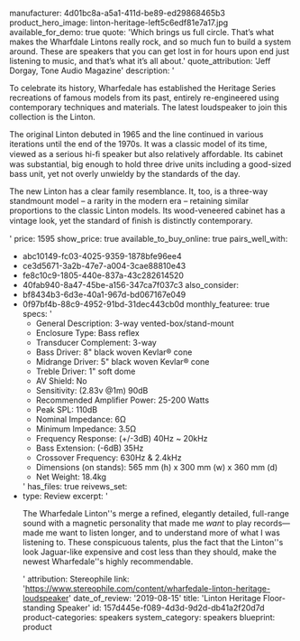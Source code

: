 manufacturer: 4d01bc8a-a5a1-411d-be89-ed29868465b3
product_hero_image: linton-heritage-left5c6edf81e7a17.jpg
available_for_demo: true
quote: 'Which brings us full circle. That’s what makes the Wharfdale Lintons really rock, and so much fun to build a system around. These are speakers that you can get lost in for hours upon end just listening to music, and that’s what it’s all about.'
quote_attribution: 'Jeff Dorgay, Tone Audio Magazine'
description: '<p>To celebrate its history, Wharfedale has established the Heritage Series recreations of famous models from its past, entirely re-engineered using contemporary techniques and materials. The latest loudspeaker to join this collection is the Linton.</p><p>The original Linton debuted in 1965 and the line continued in various iterations until the end of the 1970s. It was a classic model of its time, viewed as a serious hi-ﬁ speaker but also relatively aﬀordable. Its cabinet was substantial, big enough to hold three drive units including a good-sized bass unit, yet not overly unwieldy by the standards of the day.</p><p>The new Linton has a clear family resemblance. It, too, is a three-way standmount model – a rarity in the modern era – retaining similar proportions to the classic Linton models. Its wood-veneered cabinet has a vintage look, yet the standard of ﬁnish is distinctly contemporary.</p>'
price: 1595
show_price: true
available_to_buy_online: true
pairs_well_with:
  - abc10149-fc03-4025-9359-1878bfe96ee4
  - ce3d5671-3a2b-47e7-a004-3cae88810e43
  - fe8c10c9-1805-440e-837a-43c282614520
  - 40fab940-8a47-45be-a156-347ca7f037c3
also_consider:
  - bf8434b3-6d3e-40a1-967d-bd067167e049
  - 0f97bf4b-88c9-4952-91bd-31dec443cb0d
monthly_featuree: true
specs: '<ul><li>General Description: 3-way vented-box/stand-mount</li><li>Enclosure Type: Bass reflex</li><li>Transducer Complement: 3-way</li><li>Bass Driver: 8" black woven Kevlar® cone</li><li>Midrange Driver: 5" black woven Kevlar® cone</li><li>Treble Driver: 1" soft dome</li><li>AV Shield: No</li><li>Sensitivity: (2.83v @1m) 90dB</li><li>Recommended Amplifier Power: 25-200 Watts</li><li>Peak SPL: 110dB</li><li>Nominal Impedance: 6Ω</li><li>Minimum Impedance: 3.5Ω</li><li>Frequency Response: (+/-3dB) 40Hz ~ 20kHz</li><li>Bass Extension: (-6dB) 35Hz</li><li>Crossover Frequency: 630Hz &amp; 2.4kHz</li><li>Dimensions (on stands): 565 mm (h) x 300 mm (w) x 360 mm (d)</li><li>Net Weight: 18.4kg&nbsp;&nbsp;</li></ul>'
has_files: true
reivews_set:
  -
    type: Review
    excerpt: '<p>The Wharfedale Linton''s merge a refined, elegantly detailed, full-range sound with a magnetic personality that made me&nbsp;<i>want</i>&nbsp;to play records—made me want to listen longer, and to understand more of what I was listening to. These conspicuous talents, plus the fact that the Linton''s look Jaguar-like expensive and cost less than they should, make the newest Wharfedale''s highly recommendable.&nbsp;&nbsp;</p>'
    attribution: Stereophile
    link: 'https://www.stereophile.com/content/wharfedale-linton-heritage-loudspeaker'
    date_of_review: '2019-08-15'
title: 'Linton Heritage Floor-standing Speaker'
id: 157d445e-f089-4d3d-9d2d-db41a2f20d7d
product-categories: speakers
system_category: speakers
blueprint: product
